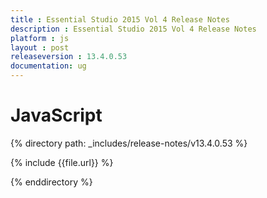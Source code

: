 ```yaml
---
title : Essential Studio 2015 Vol 4 Release Notes
description : Essential Studio 2015 Vol 4 Release Notes
platform : js
layout : post
releaseversion : 13.4.0.53
documentation: ug
---
```


# JavaScript

{% directory path: _includes/release-notes/v13.4.0.53 %}


{% include {{file.url}} %}

{% enddirectory %}